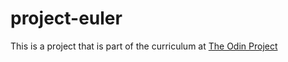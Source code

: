 # project-euler
This is a project that is part of the curriculum at [The Odin Project](http://www.theodinproject.com/web-development-101/html-css)
